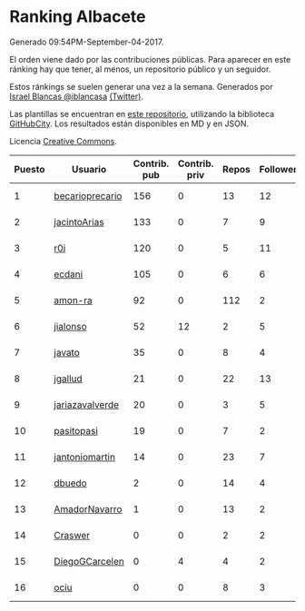 # Ranking Albacete

Generado 09:54PM-September-04-2017.

El orden viene dado por las contribuciones públicas. Para aparecer en este ránking hay que tener, al menos, un repositorio público y un seguidor.

Estos ránkings se suelen generar una vez a la semana. Generados por [Israel Blancas @iblancasa](https://github.com/iblancasa/) [(Twitter)](https://twitter.com/iblancasa).

Las plantillas se encuentran en [este repositorio](https://github.com/iblancasa/GH-Spanish-Ranking), utilizando la biblioteca [GitHubCity](https://github.com/iblancasa/GitHubCity). Los resultados están disponibles en MD y en JSON.

Licencia [Creative Commons](https://creativecommons.org/licenses/by/4.0/).

| Puesto   |  Usuario  | Contrib. pub | Contrib. priv |Repos| Followers | Desde |  Avatar  |
|----------|-----------|--------------|---------------|-----|-----------|-------|----------|
|1|[becarioprecario](https://github.com/becarioprecario)|156|0|13|12|2014-04-20|![becarioprecario](https://avatars0.githubusercontent.com/u/7356250)|
|2|[jacintoArias](https://github.com/jacintoArias)|133|0|7|9|2014-05-07|![jacintoArias](https://avatars1.githubusercontent.com/u/7511199)|
|3|[r0i](https://github.com/r0i)|120|0|5|11|2013-09-14|![r0i](https://avatars2.githubusercontent.com/u/5457573)|
|4|[ecdani](https://github.com/ecdani)|105|0|6|6|2013-04-20|![ecdani](https://avatars2.githubusercontent.com/u/4211293)|
|5|[amon-ra](https://github.com/amon-ra)|92|0|112|2|2011-09-14|![amon-ra](https://avatars2.githubusercontent.com/u/1049676)|
|6|[jialonso](https://github.com/jialonso)|52|12|2|5|2014-10-12|![jialonso](https://avatars3.githubusercontent.com/u/9167780)|
|7|[javato](https://github.com/javato)|35|0|8|4|2014-09-21|![javato](https://avatars2.githubusercontent.com/u/8853295)|
|8|[jgallud](https://github.com/jgallud)|21|0|22|13|2013-09-02|![jgallud](https://avatars0.githubusercontent.com/u/5364288)|
|9|[jariazavalverde](https://github.com/jariazavalverde)|20|0|3|5|2013-07-20|![jariazavalverde](https://avatars1.githubusercontent.com/u/5055295)|
|10|[pasitopasi](https://github.com/pasitopasi)|19|0|7|2|2017-02-27|![pasitopasi](https://avatars1.githubusercontent.com/u/26058363)|
|11|[jantoniomartin](https://github.com/jantoniomartin)|14|0|23|7|2010-10-14|![jantoniomartin](https://avatars1.githubusercontent.com/u/439759)|
|12|[dbuedo](https://github.com/dbuedo)|2|0|14|4|2013-08-17|![dbuedo](https://avatars1.githubusercontent.com/u/5249948)|
|13|[AmadorNavarro](https://github.com/AmadorNavarro)|1|0|13|2|2012-11-12|![AmadorNavarro](https://avatars3.githubusercontent.com/u/2777799)|
|14|[Craswer](https://github.com/Craswer)|0|0|2|2|2011-05-21|![Craswer](https://avatars2.githubusercontent.com/u/802508)|
|15|[DiegoGCarcelen](https://github.com/DiegoGCarcelen)|0|4|4|2|2014-09-23|![DiegoGCarcelen](https://avatars1.githubusercontent.com/u/8877650)|
|16|[ociu](https://github.com/ociu)|0|0|8|3|2013-04-17|![ociu](https://avatars3.githubusercontent.com/u/4182785)|
